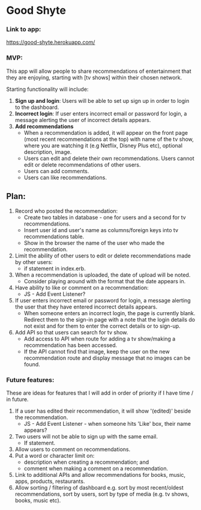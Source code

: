 # Good Shyte

### Link to app:
https://good-shyte.herokuapp.com/

### MVP: 
This app will allow people to share recommendations of entertainment that they are enjoying, starting with [tv shows] within their chosen network.

Starting functionality will include:
1. <b>Sign up and login</b>: Users will be able to set up sign up in order to login to the dashboard.
2. <b>Incorrect login</b>: If user enters incorrect email or password for login, a message alerting the user of incorrect details appears.
3. <b>Add recommendations</b>
    - When a recommendation is added, it will appear on the front page (most recent recommendations at the top) with name of the tv show, where you are watching it (e.g Netflix, Disney Plus etc), optional description, image.
    - Users can edit and delete their own recommendations. Users cannot edit or delete recommendations of other users.
    - Users can add comments.
    - Users can like recommendations.

## Plan:
1. Record who posted the recommendation:
    - Create two tables in database - one for users and a second for tv recommendations. 
    - Insert user id and user's name as columns/foreign keys into tv recommendations table.
    - Show in the browser the name of the user who made the recommendation.
2. Limit the ability of other users to edit or delete recommendations made by other users:
    - if statement in index.erb.
3. When a recommendation is uploaded, the date of upload will be noted.
    - Consider playing around with the format that the date appears in.
4. Have ability to like or comment on a recommendation:
    - JS - Add Event Listener?
5. If user enters incorrect email or password for login, a message alerting the user that they have entered incorrect details appears.
    - When someone enters an incorrect login, the page is currently blank. Redirect them to the sign-in page with a note that the login details do not exist and for them to enter the correct details or to sign-up.
6. Add API so that users can search for tv show.
    - Add access to API when route for adding a tv show/making a recommendation has been accessed.
    - If the API cannot find that image, keep the user on the new recommendation route and display message that no images can be found.

### Future features:
These are ideas for features that I will add in order of priority if I have time / in future.
1. If a user has edited their recommendation, it will show '(edited)' beside the recommendation.
    - JS - Add Event Listener - when someone hits 'Like' box, their name appears?
2. Two users will not be able to sign up with the same email.
    - If statement.
3. Allow users to comment on recommendations.
4. Put a word or character limit on:
    - description when creating a recommendation; and
    - comment when making a comment on a recommendation.
4. Link to additional APIs and allow recommendations for books, music, apps, products, restaurants.
5. Allow sorting / filtering of dashboard e.g. sort by most recent/oldest recommendations, sort by users, sort by type of media (e.g. tv shows, books, music etc).